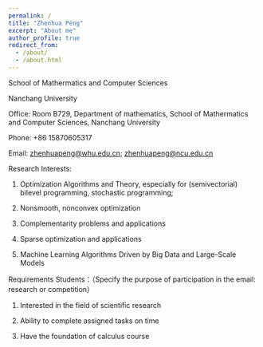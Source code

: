 ```yaml
---
permalink: /
title: "Zhenhua Peng"
excerpt: "About me"
author_profile: true
redirect_from: 
  - /about/
  - /about.html
---
```


School of Mathermatics and Computer Sciences

Nanchang University



Office: Room B729, Department of mathematics, School of Mathermatics and Computer Sciences, Nanchang University

Phone: +86 15870605317

Email: zhenhuapeng@whu.edu.cn; zhenhuapeng@ncu.edu.cn

Research Interests:

1. Optimization Algorithms and Theory, especially for (semivectorial) bilevel programming, stochastic programming;
   
2. Nonsmooth, nonconvex optimization
   
3. Complementarity problems and applications
   
4. Sparse optimization and applications
   
5. Machine Learning Algorithms Driven by Big Data and Large-Scale Models

Requirements Students：（Specify the purpose of participation in the email: research or competition）

1. Interested in the field of scientific research
   
2. Ability to complete assigned tasks on time
   
3. Have the foundation of calculus course


